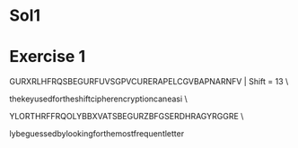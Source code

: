 

# Sol1

# Exercise 1

GURXRLHFRQSBEGURFUVSGPVCURERAPELCGVBAPNARNFV | Shift  = 13 \ 

thekeyusedfortheshiftcipherencryptioncaneasi \

YLORTHRFFRQOLYBBXVATSBEGURZBFGSERDHRAGYRGGRE \

lybeguessedbylookingforthemostfrequentletter




